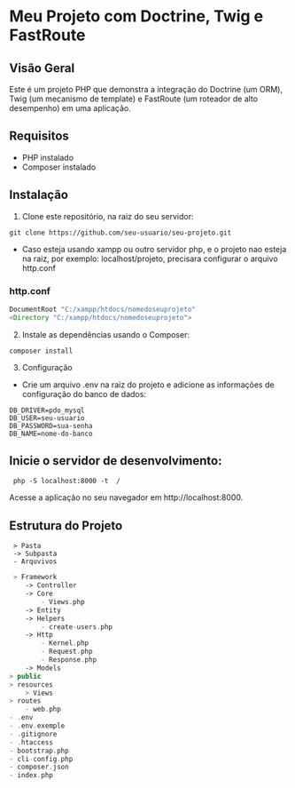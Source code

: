 # Meu Projeto com Doctrine, Twig e FastRoute

## Visão Geral

Este é um projeto PHP que demonstra a integração do Doctrine (um ORM), Twig (um mecanismo de template) e FastRoute (um roteador de alto desempenho) em uma aplicação.

## Requisitos

- PHP instalado
- Composer instalado

## Instalação

1. Clone este repositório, na raiz do seu servidor:

```shell
git clone https://github.com/seu-usuario/seu-projeto.git
```

* Caso esteja usando xampp ou outro servidor php, e o projeto nao esteja na raiz, por exemplo: localhost/projeto, precisara configurar o arquivo http.conf

### http.conf

 ```php
DocumentRoot "C:/xampp/htdocs/nomedoseuprojeto"
<Directory "C:/xampp/htdocs/nomedoseuprojeto">
 ```

2. Instale as dependências usando o Composer:


```shell
composer install
```
3. Configuração
- Crie um arquivo .env na raiz do projeto e adicione as informações de configuração do banco de dados:

```shell 
DB_DRIVER=pdo_mysql
DB_USER=seu-usuario
DB_PASSWORD=sua-senha
DB_NAME=nome-do-banco
```

## 
## Inicie o servidor de desenvolvimento:
```shell 
 php -S localhost:8000 -t  /
```
Acesse a aplicação no seu navegador em http://localhost:8000.

## Estrutura do Projeto

```shell
 > Pasta
 -> Subpasta
 - Arquvivos
```

```php
 > Framework
    -> Controller
    -> Core
        - Views.php
    -> Entity
    -> Helpers
        - create-users.php
    -> Http
        - Kernel.php
        - Request.php
        - Response.php
    -> Models
> public
> resources
    > Views
> routes
    - web.php
- .env
- .env.exemple
- .gitignore
- .htaccess
- bootstrap.php
- cli-config.php
- composer.json
- index.php
